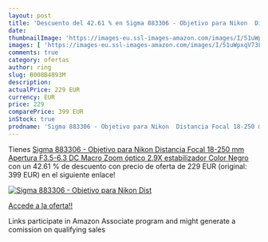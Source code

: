 ```yaml
---
layout: post
title: 'Descuento del 42.61 % en Sigma 883306 - Objetivo para Nikon  Dist'
date: 
thumbnailImage: 'https://images-eu.ssl-images-amazon.com/images/I/51uWpxqV73L._SL200_.jpg'
images: [ 'https://images-eu.ssl-images-amazon.com/images/I/51uWpxqV73L._SL200_.jpg' ]
comments: true
category: ofertas
author: ring
slug: B008B4893M
description:
actualPrice: 229 EUR
currency: EUR
price: 229
comparePrice: 399 EUR
inStock: true
prodname: 'Sigma 883306 - Objetivo para Nikon  Distancia Focal 18-250 mm  Apertura F3.5-6.3 DC Macro  Zoom óptico 2.9X  estabilizador   Color Negro'
---
```


Tienes [Sigma 883306 - Objetivo para Nikon  Distancia Focal 18-250 mm  Apertura F3.5-6.3 DC Macro  Zoom óptico 2.9X  estabilizador   Color Negro](https://www.amazon.es/dp/B008B4893M/?tag=tolees-21) con un 42.61 % de descuento con precio de oferta de 229 EUR (original: 399 EUR) en el siguiente enlace!

[![Sigma 883306 - Objetivo para Nikon  Dist](https://images-eu.ssl-images-amazon.com/images/I/51uWpxqV73L._SL200_.jpg)](https://www.amazon.es/dp/B008B4893M/?tag=tolees-21)

[Accede a la oferta!!](https://www.amazon.es/dp/B008B4893M/?tag=tolees-21)

Links participate in Amazon Associate program and might generate a comission on qualifying sales


